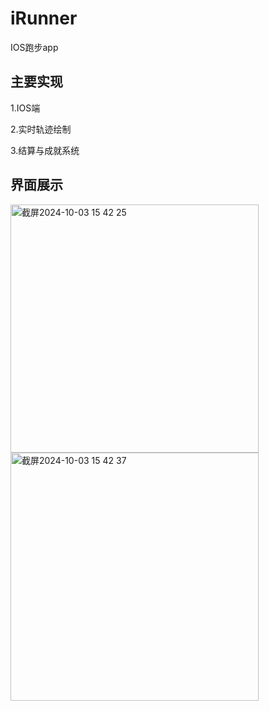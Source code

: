 # iRunner
IOS跑步app

## 主要实现
1.IOS端

2.实时轨迹绘制

3.结算与成就系统

## 界面展示
<img width="397" alt="截屏2024-10-03 15 42 25" src="https://github.com/user-attachments/assets/cdffa428-c8a6-4f41-ad1b-9a555ced2cb6">

<img width="397" alt="截屏2024-10-03 15 42 37" src="https://github.com/user-attachments/assets/fa344559-eb4e-4771-9b5a-7aaf5276eea8">
